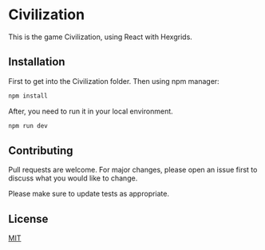 # Civilization

This is the game Civilization, using React with Hexgrids.

## Installation

First to get into the Civilization folder.
Then using npm manager:

```bash
npm install
```
After, you need to run it in your local environment.

```bash
npm run dev
```

## Contributing

Pull requests are welcome. For major changes, please open an issue first
to discuss what you would like to change.

Please make sure to update tests as appropriate.

## License

[MIT](https://choosealicense.com/licenses/mit/)